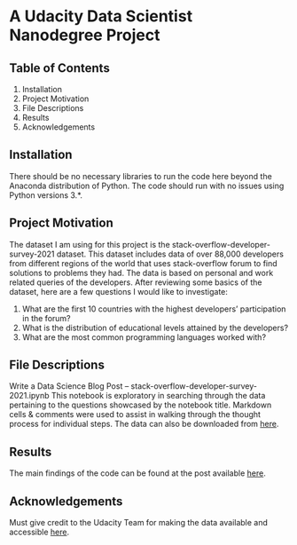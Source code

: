 # A Udacity Data Scientist Nanodegree Project
## Table of Contents
1.	Installation
2.	Project Motivation
3.	File Descriptions
4.	Results
5.	Acknowledgements
## Installation
There should be no necessary libraries to run the code here beyond the Anaconda distribution of Python. The code should run with no issues using Python versions 3.*.
## Project Motivation
The dataset I am using for this project is the stack-overflow-developer-survey-2021 dataset. This dataset includes data of over 88,000 developers from different regions of the world that uses stack-overflow forum to find solutions to problems they had. The data is based on personal and work related queries of the developers. After reviewing some basics of the dataset, here are a few questions I would like to investigate:
1.	What are the first 10 countries with the highest developers’ participation in the forum?
2.	What is the distribution of educational levels attained by the developers?
3.	What are the most common programming languages worked with?
## File Descriptions
Write a Data Science Blog Post – stack-overflow-developer-survey-2021.ipynb
This notebook is exploratory in searching through the data pertaining to the questions showcased by the notebook title. Markdown cells & comments were used to assist in walking through the thought process for individual steps.
The data can also be downloaded from [here](https://insights.stackoverflow.com/survey).
## Results
The main findings of the code can be found at the post available [here](https://medium.com/@ayuba.shakiru/data-science-blog-post-2021-stackoverflow-developers-data-analysis-8332750d27d1).
## Acknowledgements
Must give credit to the Udacity Team for making the data available and accessible [here](https://insights.stackoverflow.com/survey). 
